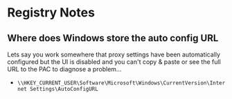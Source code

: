 # Registry Notes

## Where does Windows store the auto config URL

Lets say you work somewhere that proxy settings have been automatically configured but the UI is disabled and you can't copy & paste or see the full URL to the PAC to diagnose a problem...

- `\\HKEY_CURRENT_USER\Software\Microsoft\Windows\CurrentVersion\Internet Settings\AutoConfigURL`
